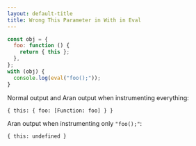 ```yaml
---
layout: default-title
title: Wrong This Parameter in With in Eval
---
```


```js
const obj = {
  foo: function () {
    return { this };
  },
};
with (obj) {
  console.log(eval("foo();"));
}
```

Normal output and Aran output when instrumenting everything:

```
{ this: { foo: [Function: foo] } }
```

Aran output when instrumenting only `"foo();"`:

```
{ this: undefined }
```
